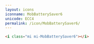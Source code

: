 ```yaml
---
layout: icons
iconname: MobBatterySaver6
unicode: ECC4
permalink: /icon/MobBatterySaver6/
---
```


``` html
<i class="mi mi-MobBatterySaver6"></i>
```
